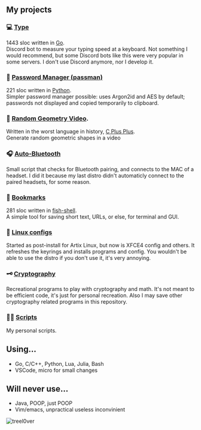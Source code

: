 ## My projects
### 💻 [Type](https://github.com/treel0ver/Type)  
1443 sloc written in [Go](https://github.com/golang/go).  
Discord bot to measure your typing speed at a keyboard. Not something I would recommend, but some Discord bots like this were very popular in some servers. I don't use Discord anymore, nor I develop it.
### 🔐 [Password Manager (passman)](https://github.com/treel0ver/passman)
221 sloc written in [Python](https://github.com/python).  
Simpler password manager possible: uses Argon2id and AES by default; passwords not displayed and copied temporarily to clipboard.
### 🔷 [Random Geometry Video](https://github.com/treel0ver/random-geometry-video).
Written in the worst language in history, [C Plus Plus](https://isocpp.org/).  
Generate random geometric shapes in a video
### 🎧 [Auto-Bluetooth](https://github.com/treel0ver/Auto-bluetooth)
Small script that checks for Bluetooth pairing, and connects to the MAC of a headset. I did it because my last distro didn't automaticly connect to the paired headsets, for some reason.
### 📑 [Bookmarks](https://github.com/treel0ver/Bookmarks)
281 sloc written in [fish-shell](https://github.com/fish-shell/fish-shell).  
A simple tool for saving short text, URLs, or else, for terminal and GUI.
### 🐧 [Linux configs](https://github.com/treel0ver/Auto-Artix)
Started as post-install for Artix Linux, but now is XFCE4 config and others. It refreshes the keyrings and installs programs and config. You wouldn't be able to use the distro if you don't use it, it's very annoying.
### 🗝️ [Cryptography](https://github.com/treel0ver/Crypto)
Recreational programs to play with cryptography and math. It's not meant to be efficient code, it's just for personal recreation. Also I may save other cryptography related programs in this repository.
### 👨‍💻 [Scripts](https://github.com/treel0ver/Scripts)
My personal scripts.

## Using...
- Go, C/C++, Python, Lua, Julia, Bash
- VSCode, micro for small changes

## Will never use...
- Java, POOP, just POOP
- Vim/emacs, unpractical useless inconvinient

<p><img align="left" src="https://github-readme-stats.vercel.app/api/top-langs?username=treel0ver&show_icons=true&locale=en&layout=compact&theme=dark" alt="treel0ver" /></p>
